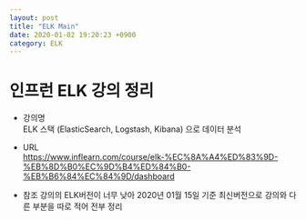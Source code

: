 ```yaml
---
layout: post
title: "ELK Main"
date: 2020-01-02 19:20:23 +0900
category: ELK
---
```


# 인프런 ELK 강의 정리

- 강의명 <br>
ELK 스택 (ElasticSearch, Logstash, Kibana) 으로 데이터 분석 <br>
- URL <br>
https://www.inflearn.com/course/elk-%EC%8A%A4%ED%83%9D-%EB%8D%B0%EC%9D%B4%ED%84%B0-%EB%B6%84%EC%84%9D/dashboard<br>

- 참조
강의의 ELK버전이 너무 낮아 2020년 01월 15일 기준 최신버전으로 강의와 다른 부분을 
따로 적어 전부 정리 
